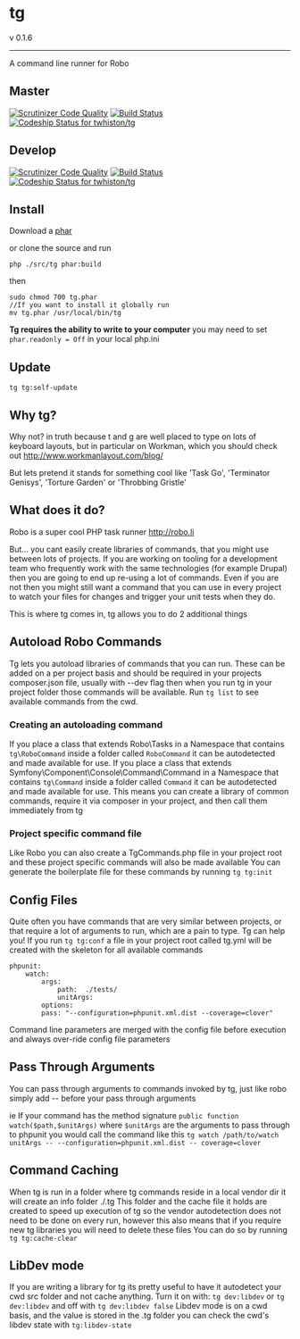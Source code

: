 # tg

v 0.1.6

------
A command line runner for Robo

## Master
[![Scrutinizer Code Quality](https://scrutinizer-ci.com/b/twhiston/tg/badges/quality-score.png?b=master)](https://scrutinizer-ci.com/b/twhiston/tg/?branch=master)
[![Build Status](https://scrutinizer-ci.com/b/twhiston/tg/badges/build.png?b=master)](https://scrutinizer-ci.com/b/twhiston/tg/build-status/master)
[ ![Codeship Status for twhiston/tg](https://codeship.com/projects/dad81810-1f95-0134-4034-46dd77d58334/status?branch=master)](https://codeship.com/projects/160404)

## Develop
[![Scrutinizer Code Quality](https://scrutinizer-ci.com/b/twhiston/tg/badges/quality-score.png?b=develop)](https://scrutinizer-ci.com/b/twhiston/tg/?branch=develop)
[![Build Status](https://scrutinizer-ci.com/b/twhiston/tg/badges/build.png?b=develop)](https://scrutinizer-ci.com/b/twhiston/tg/build-status/develop)
[ ![Codeship Status for twhiston/tg](https://codeship.com/projects/dad81810-1f95-0134-4034-46dd77d58334/status?branch=develop)](https://codeship.com/projects/160404)

## Install

Download a [phar](https://bitbucket.org/twhiston/tg/downloads/tg.phar)

or clone the source and run 
```
php ./src/tg phar:build
```

then
```
sudo chmod 700 tg.phar
//If you want to install it globally run
mv tg.phar /usr/local/bin/tg
```

**Tg requires the ability to write to your computer** you may need to set `phar.readonly = Off` in your local php.ini

## Update
`tg tg:self-update`

## Why tg?

Why not? in truth because t and g are well placed to type on lots of keyboard layouts,
but in particular on Workman, which you should check out http://www.workmanlayout.com/blog/

But lets pretend it stands for something cool like 'Task Go', 'Terminator Genisys', 'Torture Garden' or 'Throbbing Gristle'

## What does it do?

Robo is a super cool PHP task runner
http://robo.li

But... you cant easily create libraries of commands, that you might use between lots of projects.
If you are working on tooling for a development team who frequently work with the same technologies (for example Drupal)
then you are going to end up re-using a lot of commands. Even if you are not then you might still want a command that you can use in every project
to watch your files for changes and trigger your unit tests when they do.

This is where tg comes in, tg allows you to do 2 additional things

## Autoload Robo Commands

Tg lets you autoload libraries of commands that you can run. These can be added on a per project basis and should be required in your projects composer.json file, usually with --dev flag
then when you run tg in your project folder those commands will be available.
Run `tg list` to see available commands from the cwd.

### Creating an autoloading command

If you place a class that extends Robo\Tasks in a Namespace that contains `tg\RoboCommand` inside a folder called `RoboCommand` it can be autodetected and made available for use.
If you place a class that extends Symfony\Component\Console\Command\Command in a Namespace that contains `tg\Command` inside a folder called `Command` it can be autodetected and made available for use.
This means you can create a library of common commands, require it via composer in your project, and then call them immediately from tg

### Project specific command file

Like Robo you can also create a TgCommands.php file in your project root and these project specific commands will also be made available
You can generate the boilerplate file for these commands by running `tg tg:init`

## Config Files

Quite often you have commands that are very similar between projects, or that require a lot of arguments to run, which are a pain to type. Tg can help you!
If you run `tg tg:conf` a file in your project root called tg.yml will be created with the skeleton for all available commands
```
phpunit:
    watch:
        args:
            path:  ./tests/
            unitArgs:
        options:
        pass: "--configuration=phpunit.xml.dist --coverage=clover"
```
Command line parameters are merged with the config file before execution and always over-ride config file parameters

## Pass Through Arguments

You can pass through arguments to commands invoked by tg, just like robo simply add -- before your pass through arguments

ie
If your command has the method signature `public function watch($path,$unitArgs)` where `$unitArgs` are the arguments to pass through to phpunit you would call the command like this
`tg watch /path/to/watch unitArgs -- --configuration=phpunit.xml.dist -- coverage=clover`

## Command Caching
When tg is run in a folder where tg commands reside in a local vendor dir it will create an info folder ./.tg
This folder and the cache file it holds are created to speed up execution of tg so the vendor autodetection does not need to be done on every run, however this also means that if you require new tg libraries you will need to delete these files
You can do so by running `tg tg:cache-clear`

## LibDev mode
If you are writing a library for tg its pretty useful to have it autodetect your cwd src folder and not cache anything.
Turn it on with: `tg dev:libdev` or `tg dev:libdev` and off with `tg dev:libdev false`
Libdev mode is on a cwd basis, and the value is stored in the .tg folder
you can check the cwd's libdev state with `tg:libdev-state`